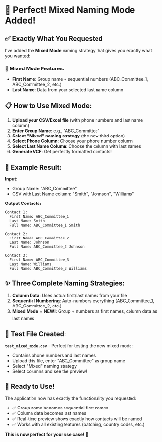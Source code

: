 # 🎉 Perfect! Mixed Naming Mode Added!

## ✅ **Exactly What You Requested**

I've added the **Mixed Mode** naming strategy that gives you exactly what you wanted:

### 🎯 **Mixed Mode Features:**
- **First Name**: Group name + sequential numbers (ABC_Committee_1, ABC_Committee_2, etc.)
- **Last Name**: Data from your selected last name column

## 📋 **How to Use Mixed Mode:**

1. **Upload your CSV/Excel file** (with phone numbers and last name column)
2. **Enter Group Name**: e.g., "ABC_Committee"
3. **Select "Mixed" naming strategy** (the new third option)
4. **Select Phone Column**: Choose your phone number column
5. **Select Last Name Column**: Choose the column with last names
6. **Generate VCF**: Get perfectly formatted contacts!

## 🎯 **Example Result:**

**Input:**
- Group Name: "ABC_Committee"
- CSV with Last Name column: "Smith", "Johnson", "Williams"

**Output Contacts:**
```
Contact 1:
  First Name: ABC_Committee_1
  Last Name: Smith
  Full Name: ABC_Committee_1 Smith

Contact 2:
  First Name: ABC_Committee_2  
  Last Name: Johnson
  Full Name: ABC_Committee_2 Johnson

Contact 3:
  First Name: ABC_Committee_3
  Last Name: Williams
  Full Name: ABC_Committee_3 Williams
```

## ✨ **Three Complete Naming Strategies:**

1. **Column Data**: Uses actual first/last names from your file
2. **Sequential Numbering**: Auto-numbers everything (ABC_Committee_1, ABC_Committee_2, etc.)
3. **Mixed Mode** ⭐ **NEW!**: Group + numbers as first names, column data as last names

## 🧪 **Test File Created:**

**`test_mixed_mode.csv`** - Perfect for testing the new mixed mode:
- Contains phone numbers and last names
- Upload this file, enter "ABC_Committee" as group name
- Select "Mixed" naming strategy
- Select columns and see the preview!

## 🎉 **Ready to Use!**

The application now has exactly the functionality you requested:
- ✅ Group name becomes sequential first names
- ✅ Column data becomes last names  
- ✅ Real-time preview shows exactly how contacts will be named
- ✅ Works with all existing features (batching, country codes, etc.)

**This is now perfect for your use case!** 🚀
